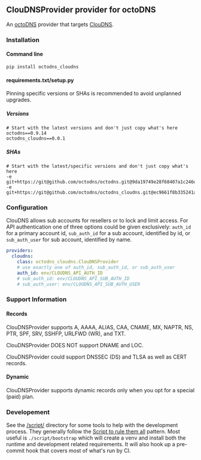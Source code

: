## ClouDNSProvider provider for octoDNS

An [octoDNS](https://github.com/octodns/octodns/) provider that targets [ClouDNS](https://www.cloudns.net/wiki/).

### Installation

#### Command line

```
pip install octodns_cloudns
```

#### requirements.txt/setup.py

Pinning specific versions or SHAs is recommended to avoid unplanned upgrades.

##### Versions

```
# Start with the latest versions and don't just copy what's here
octodns==0.9.14
octodns_cloudns==0.0.1
```

##### SHAs

```
# Start with the latest/specific versions and don't just copy what's here
-e git+https://git@github.com/octodns/octodns.git@9da19749e28f68407a1c246dfdf65663cdc1c422#egg=octodns
-e git+https://git@github.com/octodns/octodns_cloudns.git@ec9661f8b335241ae4746eea467a8509205e6a30#egg=octodns_cloudns
```

### Configuration

ClouDNS allows sub accounts for resellers or to lock and limit access.
For API authentication one of three options could be given exclusively:
`auth_id` for a primary account id, `sub_auth_id` for a sub account,
identified by id, or `sub_auth_user` for sub account, identified by name.

```yaml
providers:
  cloudns:
    class: octodns_cloudns.ClouDNSProvider
    # use exactly one of auth_id, sub_auth_id, or sub_auth_user
    auth_id: env/CLOUDNS_API_AUTH_ID
    # sub_auth_id: env/CLOUDNS_API_SUB_AUTH_ID
    # sub_auth_user: env/CLOUDNS_API_SUB_AUTH_USER
```

### Support Information

#### Records

ClouDNSProvider supports A, AAAA, ALIAS, CAA, CNAME, MX, NAPTR, NS,
PTR, SPF, SRV, SSHFP, URLFWD (WR), and TXT.

ClouDNSProvider DOES NOT support DNAME and LOC.

ClouDNSProvider could support DNSSEC (DS) and TLSA as well as CERT records.

#### Dynamic

ClouDNSProvider supports dynamic records only when you opt for a special (paid) plan.

### Developement

See the [/script/](/script/) directory for some tools to help with the development process. They generally follow the [Script to rule them all](https://github.com/github/scripts-to-rule-them-all) pattern. Most useful is `./script/bootstrap` which will create a venv and install both the runtime and development related requirements. It will also hook up a pre-commit hook that covers most of what's run by CI.
